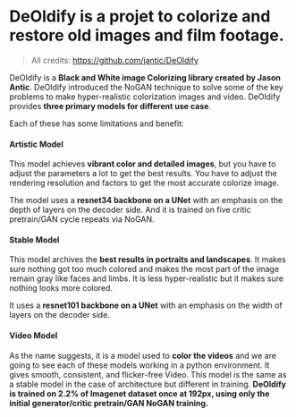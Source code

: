 # DeOldify is a projet to colorize and restore old images and film footage.

> All credits: https://github.com/jantic/DeOldify

DeOldify is a **Black and White image Colorizing library created by Jason Antic**. DeOldify introduced the NoGAN technique to solve some of the key problems to make hyper-realistic colorization images and video. DeOldify provides **three primary models for different use case**.

Each of these has some limitations and benefit:

#### Artistic Model
This model achieves **vibrant color and detailed images**, but you have to adjust the parameters a lot to get the best results. You have to adjust the rendering resolution and factors to get the most accurate colorize image.

The model uses a **resnet34 backbone on a UNet** with an emphasis on the depth of layers on the decoder side. And it is trained on five critic pretrain/GAN cycle repeats via NoGAN.

#### Stable Model 
This model archives the **best results in portraits and landscapes**. It makes sure nothing got too much colored and makes the most part of the image remain gray like faces and limbs. It is less hyper-realistic but it makes sure nothing looks more colored.

It uses a **resnet101 backbone on a UNet** with an emphasis on the width of layers on the decoder side.

#### Video Model
As the name suggests, it is a model used to **color the videos** and we are going to see each of these models working in a python environment. It gives smooth, consistent, and flicker-free Video. This model is the same as a stable model in the case of architecture but different in training. **DeOldify is trained on 2.2% of Imagenet dataset once at 192px, using only the initial generator/critic pretrain/GAN NoGAN training.**
